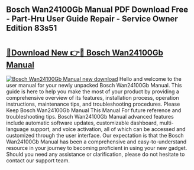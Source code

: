 ## Bosch Wan24100Gb Manual PDF Download Free - Part-Hru User Guide Repair - Service Owner Edition 83s51

# <h2><a href="http://cf11395.oget.top/?id=Bosch+Wan24100Gb+Manual">🔗Download New 👉🔴 Bosch Wan24100Gb Manual</a></h2>

[![Bosch Wan24100Gb Manual new download](https://i.imgur.com/5g1atiW.png)](http://cf11395.oget.top/?id=Bosch+Wan24100Gb+Manual)
Hello and welcome to the user manual for your newly unpacked Bosch Wan24100Gb Manual. This guide is here to help you make the most of your product by providing a comprehensive overview of its features, installation process, operation instructions, maintenance tips, and troubleshooting procedures. Please Keep Bosch Wan24100Gb Manual This Manual For future reference and troubleshooting tips. Bosch Wan24100Gb Manual advanced features include automatic software updates, customizable dashboard, multi-language support, and voice activation, all of which can be accessed and customized through the user interface. Our expectation is that the Bosch Wan24100Gb Manual has been a comprehensive and easy-to-understand resource in your journey to becoming proficient in using your new gadget. Should you need any assistance or clarification, please do not hesitate to contact our support team.
